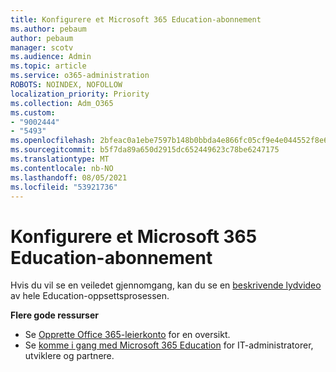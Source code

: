 ```yaml
---
title: Konfigurere et Microsoft 365 Education-abonnement
ms.author: pebaum
author: pebaum
manager: scotv
ms.audience: Admin
ms.topic: article
ms.service: o365-administration
ROBOTS: NOINDEX, NOFOLLOW
localization_priority: Priority
ms.collection: Adm_O365
ms.custom:
- "9002444"
- "5493"
ms.openlocfilehash: 2bfeac0a1ebe7597b148b0bbda4e866fc05cf9e4e044552f8e6fa0f4227df736
ms.sourcegitcommit: b5f7da89a650d2915dc652449623c78be6247175
ms.translationtype: MT
ms.contentlocale: nb-NO
ms.lasthandoff: 08/05/2021
ms.locfileid: "53921736"
---
```

# <a name="set-up-a-microsoft-365-education-subscription"></a>Konfigurere et Microsoft 365 Education-abonnement

Hvis du vil se en veiledet gjennomgang, kan du se en [beskrivende lydvideo](https://aka.ms/M365EduSetup) av hele Education-oppsettsprosessen.

**Flere gode ressurser**

- Se [Opprette Office 365-leierkonto](https://docs.microsoft.com/microsoft-365/education/deploy/create-your-office-365-tenant) for en oversikt.
- Se [komme i gang med Microsoft 365 Education](https://docs.microsoft.com/education/) for IT-administratorer, utviklere og partnere.